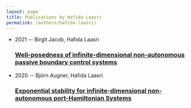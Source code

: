 ```yaml
---
layout: page
title: Publications by Hafida Laasri
permalink: /authors/hafida-laasri/
---
```


<ul class="post-list">
<li><span class='post-meta'>2021 -- Birgit Jacob, Hafida Laasri</span><h3><a class='post-link' href='../../well-posedness-of-infinite-dimensional-non-autonomous-passive-boundary-control-systems'>Well-posedness of infinite-dimensional non-autonomous passive boundary control systems</a></h3></li>
<li><span class='post-meta'>2020 -- Björn Augner, Hafida Laasri</span><h3><a class='post-link' href='../../exponential-stability-for-infinite-dimensional-non-autonomous-port-hamiltonian-systems'>Exponential stability for infinite-dimensional non-autonomous port-Hamiltonian Systems</a></h3></li>

</ul>
